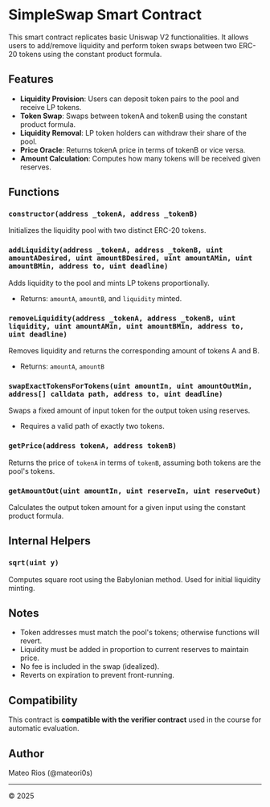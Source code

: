 # SimpleSwap Smart Contract

This smart contract replicates basic Uniswap V2 functionalities. It allows users to add/remove liquidity and perform token swaps between two ERC-20 tokens using the constant product formula.

## Features

- **Liquidity Provision**: Users can deposit token pairs to the pool and receive LP tokens.
- **Token Swap**: Swaps between tokenA and tokenB using the constant product formula.
- **Liquidity Removal**: LP token holders can withdraw their share of the pool.
- **Price Oracle**: Returns tokenA price in terms of tokenB or vice versa.
- **Amount Calculation**: Computes how many tokens will be received given reserves.

## Functions

### `constructor(address _tokenA, address _tokenB)`
Initializes the liquidity pool with two distinct ERC-20 tokens.

### `addLiquidity(address _tokenA, address _tokenB, uint amountADesired, uint amountBDesired, uint amountAMin, uint amountBMin, address to, uint deadline)`
Adds liquidity to the pool and mints LP tokens proportionally.
- Returns: `amountA`, `amountB`, and `liquidity` minted.

### `removeLiquidity(address _tokenA, address _tokenB, uint liquidity, uint amountAMin, uint amountBMin, address to, uint deadline)`
Removes liquidity and returns the corresponding amount of tokens A and B.
- Returns: `amountA`, `amountB`

### `swapExactTokensForTokens(uint amountIn, uint amountOutMin, address[] calldata path, address to, uint deadline)`
Swaps a fixed amount of input token for the output token using reserves.
- Requires a valid path of exactly two tokens.

### `getPrice(address tokenA, address tokenB)`
Returns the price of `tokenA` in terms of `tokenB`, assuming both tokens are the pool's tokens.

### `getAmountOut(uint amountIn, uint reserveIn, uint reserveOut)`
Calculates the output token amount for a given input using the constant product formula.

## Internal Helpers

### `sqrt(uint y)`
Computes square root using the Babylonian method. Used for initial liquidity minting.

## Notes

- Token addresses must match the pool's tokens; otherwise functions will revert.
- Liquidity must be added in proportion to current reserves to maintain price.
- No fee is included in the swap (idealized).
- Reverts on expiration to prevent front-running.

## Compatibility

This contract is **compatible with the verifier contract** used in the course for automatic evaluation.

## Author

Mateo Rios (@mateori0s)

---

© 2025
